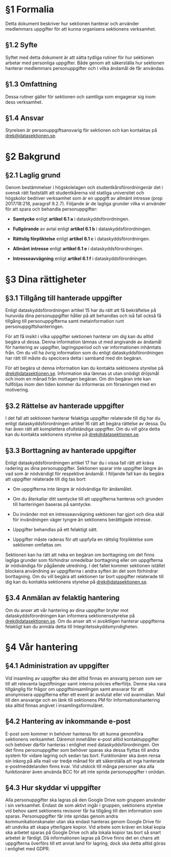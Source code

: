 <!-- Konglig Datasektionens PM för informationshantering -->

# §1 Formalia

Detta dokument beskriver hur sektionen hanterar och använder medlemmars uppgifter för att kunna organisera sektionens verksamhet.

## §1.2 Syfte

Syftet med detta dokument är att sätta tydliga rutiner för hur sektionen arbetar med personliga uppgifter. Både genom att säkerställa hur sektionen hanterar medlemmars personuppgifter och i vilka ändamål de får användas.

## §1.3 Omfattning

Dessa rutiner gäller för sektionen och samtliga som engagerar sig inom dess verksamhet.

## §1.4 Ansvar

Styrelsen är personuppgiftsansvarig för sektionen och kan kontaktas på [drek@datasektionen.se](mailto:drek@datasektionen.se).

# §2 Bakgrund

## §2.1 Laglig grund

Genom bestämmelser i högskolelagen och studentkårsförordningenär det i svensk rätt fastställt att studentkårerna vid statliga universitet och högskolor bedriver verksamhet som är en uppgift av allmänt intresse (prop 2017/18:218, paragraf 9.2.7). Följande är de lagliga grunder vilka vi använder för att spara och behandla personuppgifter:

-   **Samtycke** enligt **artikel 6.1 a** i dataskyddsförordningen.

-   **Fullgörande** av avtal enligt **artikel 6.1 b** i dataskyddsförordningen.

-   **Rättslig förpliktelse** enligt **artikel 6.1 c** i dataskyddsförordningen.

-   **Allmänt intresse** enligt **artikel 6.1 e** i dataskyddsförordningen.

-   **Intresseavvägning** enligt **artikel 6.1 f** i dataskyddsförordningen.

# §3 Dina rättigheter

## §3.1 Tillgång till hanterade uppgifter

Enligt dataskyddsförordningen artikel 15 har du rätt att få bekräftelse på huruvida dina personuppgifter håller på att behandlas och iså fall också få tillgång till personuppgifterna samt metainformation runt personuppgiftshanteringen.

För att få insikt i vilka uppgifter sektionen hanterar om dig kan du alltid begära ut dessa. Denna information lämnas ut med angivande av ändamål för hantering av uppgifter, lagringsperiod och var informationen inhämtats från. Om du vill ha övrig information som du enligt dataskyddsförordningen har rätt till måste du specicera detta i samband med din begäran.

För att begära ut denna information kan du kontakta sektionens styrelse på drek@datasektionen.se. Information ska lämnas ut utan onödigt dröjsmål och inom en månad från mottagen begäran. Om din begäran inte kan fullföljas inom den tiden kommer du informeras om förseningen med en motivering.

## §3.2 Rättelse av hanterade uppgifter

I det fall att sektionen hanterar felaktiga uppgifter relaterade till dig har du enligt dataskyddsförordningen artikel 16 rätt att begära rättelse av dessa. Du har även rätt att komplettera ofullständiga uppgifter. Om du vill göra detta kan du kontakta sektionens styrelse på drek@datasektionen.se.

## §3.3 Borttagning av hanterade uppgifter

Enligt dataskyddsförordningen artikel 17 har du i vissa fall rätt att kräva radering av dina personuppgifter. Sektionen sparar inte uppgifter längre än vad som är nödvändigt för respektive ändamål. I följande fall kan du begära att uppgifter relaterade till dig tas bort:

-   Om uppgifterna inte längre är nödvändiga för ändamålet.

-   Om du återkallar ditt samtycke till att uppgifterna hanteras och grunden till hanteringen baseras på samtycke.

-   Du invänder mot en intresseavvägning sektionen har gjort och dina skäl för invändningen väger tyngre än sektionens berättigade intresse.

-   Uppgifter behandlas på ett felaktigt sätt.

-   Uppgifter måste raderas för att uppfylla en rättslig förpliktelse som sektionen omfattas om.

Sektionen kan ha rätt att neka en begäran om borttagning om det finns lagliga grunder som förhindrar omedelbar borttagning eller om uppgifterna är nödvändiga för pågående utredning. I det fallet kommer sektionen istället blockera användning av uppgifterna i andra syften än det som förhindrar borttagning. Om du vill begära att sektionen tar bort uppgifter relaterade till dig kan du kontakta sektionens styrelse på [drek@datasektionen.se](mailto:drek@datasektionen.se).

## §3.4 Anmälan av felaktig hantering

Om du anser att vår hantering av dina uppgifter bryter mot dataskyddsförordningen kan informera sektionensstyrelse på drek@datasektionen.se. Om du anser att vi avsiktligen hanterar uppgifterna felaktigt kan du anmäla detta till Integritetsskyddsmyndigheten.

# §4 Vår hantering

## §4.1 Administration av uppgifter

Vid insamling av uppgifter ska det alltid finnas en ansvarig person som ser till att relevanta lagstiftningar samt interna policies efterföljs. Denne ska vara tillgänglig för frågor om uppgiftsinsamlingen samt ansvarar för att anonymisera uppgifterna efter ett event är avslutat eller vid avanmälan. Mail till den ansvarige och en länk till sektionens PM för Informationshantering ska alltid finnas angivet i insamlingsformuläret.

## §4.2 Hantering av inkommande e-post

E-post som kommer in behöver hanteras för att kunna genomföra sektionens verksamhet. Däremot innehåller e-post alltid kontaktuppgifter och behöver därför hanteras i enlighet med dataskyddsförordningen. Om det finns personuppgifter som behöver sparas ska dessa flyttas till andra system för vidare lagring och sedan tas bort. Funktionärer ska även rensa sin inkorg på alla mail var tredje månad för att säkerställa att inga hanterade e-postmeddelanden finns kvar. Vid utskick till många personer ska alla funktionärer även använda BCC för att inte sprida personuppgifter i onödan.

## §4.3 Hur skyddar vi uppgifter

Alla personuppgifter ska lagras på den Google Drive som gruppen använder i sin verksamhet. Endast de som aktivt ingår i gruppen, sektionens styrelse vid behov samt sektionens revisorer får ha tillgång till den information som sparas. Personuppgifter får inte spridas genom andra kommunikationskanaler utan ska endast hanteras genom Google Drive för att undvika att skapa ytterligare kopior. Vid arbete som kräver en lokal kopia ska arbetet sparas på Google Drive och alla lokala kopior tas bort så snart arbetet är färdigt. Då informationen lagras på Drive finns det en chans att uppgifterna överförs till ett annat land för lagring, dock ska detta alltid göras i enlighet med GDPR.

